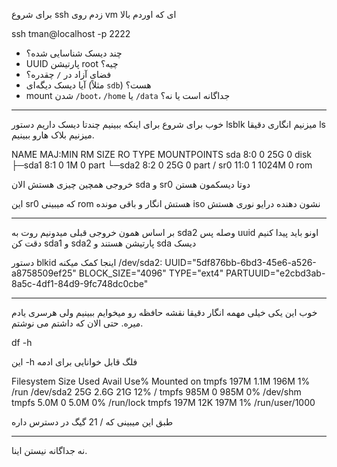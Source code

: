 برای شروع ssh زدم روی vm ای که اوردم بالا

ssh tman@localhost -p 2222


- چند دیسک شناسایی شده؟
- UUID پارتیشن root چیه؟
- فضای آزاد در `/` چقدره؟
- آیا دیسک دیگه‌ای (مثلاً `sdb`) هست؟
- mount شدن `/boot`، `/home` یا `/data` جداگانه است یا نه؟


---

خوب برای شروع برای اینکه ببینیم چندتا دیسک داریم  دستور lsblk میزنیم انگاری دقیقا ls میزنیم بلاک هارو ببینیم.

NAME   MAJ:MIN RM  SIZE RO TYPE MOUNTPOINTS
sda      8:0    0   25G  0 disk
├─sda1   8:1    0    1M  0 part
└─sda2   8:2    0   25G  0 part /
sr0     11:0    1 1024M  0 rom

خروجی همچین چیزی هستش 
الان sda و sr0 دوتا دیسکمون هستن

این sr0 که میبینی rom هستش انگار و باقی مونده iso
نشون دهنده درایو نوری هستش

---

بر اساس همون خروجی قبلی میدونیم روت به sda2 وصله
پس uuid اونو باید پیدا کنیم
دقت کن sda1 و sda2 پارتیشن هستند و sda دیسک

دستور blkid اینجا کمک میکنه
/dev/sda2: UUID="5df876bb-6bd3-45e6-a526-a8758509ef25" BLOCK_SIZE="4096" TYPE="ext4" PARTUUID="e2cbd3ab-8a5c-4df1-84d9-9fc748dc0cbe"


---

خوب این یکی خیلی مهمه انگار دقیقا نقشه حافظه رو میخوایم ببینیم ولی هرسری یادم میره. حتی الان که داشتم می نوشتم.


df -h 

این -h فلگ قابل خوانایی برای ادمه

Filesystem      Size  Used Avail Use% Mounted on
tmpfs           197M  1.1M  196M   1% /run
/dev/sda2        25G  2.6G   21G  12% /
tmpfs           985M     0  985M   0% /dev/shm
tmpfs           5.0M     0  5.0M   0% /run/lock
tmpfs           197M   12K  197M   1% /run/user/1000

طبق این میبینی که / 21 گیگ در دسترس داره 


---

نه جداگانه نیستن اینا.



